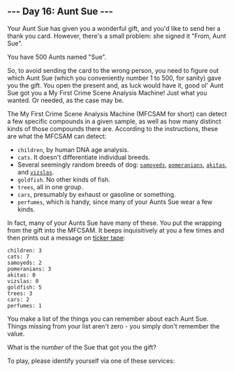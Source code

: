 <article class="day-desc"><h2>--- Day 16: Aunt Sue ---</h2><p>Your Aunt Sue has given you a wonderful gift, and you'd like to send her a thank you card.  However, there's a small problem: she signed it "From, Aunt Sue".</p>
<p>You have 500 Aunts named "Sue".</p>
<p>So, to avoid sending the card to the wrong person, you need to figure out which Aunt Sue (which you conveniently number 1 to 500, for sanity) gave you the gift.  You open the present and, as luck would have it, good ol' Aunt Sue got you a My First Crime Scene Analysis Machine!  Just what you wanted.  Or needed, as the case may be.</p>
<p>The My First Crime Scene Analysis Machine (MFCSAM for short) can detect a few specific compounds in a given sample, as well as how many distinct kinds of those compounds there are. According to the instructions, these are what the MFCSAM can detect:</p>
<ul>
<li><code>children</code>, by human DNA age analysis.</li>
<li><code>cats</code>.  It doesn't differentiate individual breeds.</li>
<li>Several <span title="It can tell them apart by their distinct Dog Residue.">seemingly random breeds of dog</span>: <code><a href="https://en.wikipedia.org/wiki/Samoyed_%28dog%29">samoyeds</a></code>, <code><a href="https://en.wikipedia.org/wiki/Pomeranian_%28dog%29">pomeranians</a></code>, <code><a href="https://en.wikipedia.org/wiki/Akita_%28dog%29">akitas</a></code>, and <code><a href="https://en.wikipedia.org/wiki/Vizsla">vizslas</a></code>.</li>
<li><code>goldfish</code>.  No other kinds of fish.</li>
<li><code>trees</code>, all in one group.</li>
<li><code>cars</code>, presumably by exhaust or gasoline or something.</li>
<li><code>perfumes</code>, which is handy, since many of your Aunts Sue wear a few kinds.</li>
</ul>
<p>In fact, many of your Aunts Sue have many of these.  You put the wrapping from the gift into the MFCSAM.  It beeps inquisitively at you a few times and then prints out a message on <a href="https://en.wikipedia.org/wiki/Ticker_tape">ticker tape</a>:</p>
<pre><code>children: 3
cats: 7
samoyeds: 2
pomeranians: 3
akitas: 0
vizslas: 0
goldfish: 5
trees: 3
cars: 2
perfumes: 1
</code></pre>
<p>You make a list of the things you can remember about each Aunt Sue.  Things missing from your list aren't zero - you simply don't remember the value.</p>
<p>What is the <em>number</em> of the Sue that got you the gift?</p>
</article>
<p>To play, please identify yourself via one of these services:</p>
